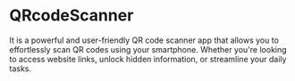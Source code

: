 # QRcodeScanner
It is a powerful and user-friendly QR code scanner app that allows you to effortlessly scan QR codes using your smartphone. Whether you're looking to access website links, unlock hidden information, or streamline your daily tasks.

